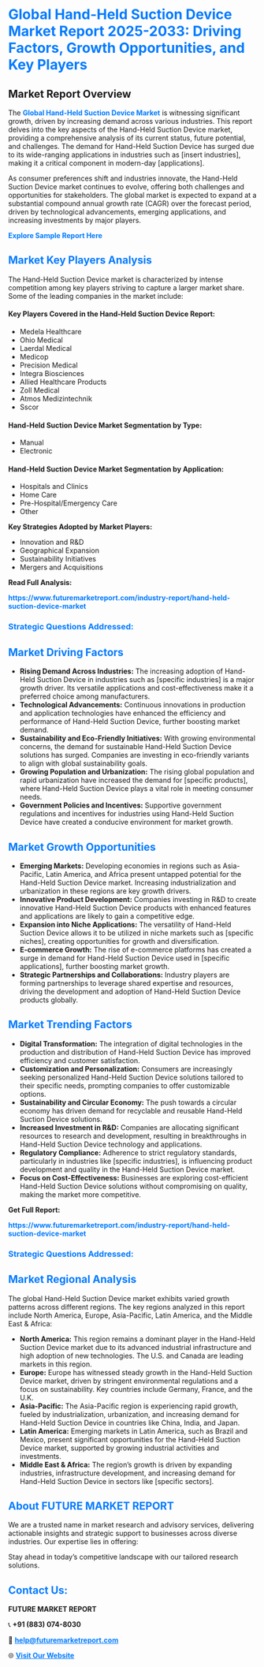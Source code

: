 <h1 style="color: #007BFF;">Global Hand-Held Suction Device Market Report 2025-2033: Driving Factors, Growth Opportunities, and Key Players</h1>

<section id="overview">
<h2>Market Report Overview</h2>
<p>The <a href="https://www.futuremarketreport.com/industry-report/hand-held-suction-device-market" style="color: #007BFF; text-decoration: none;"><strong>Global Hand-Held Suction Device Market</strong></a> is witnessing significant growth, driven by increasing demand across various industries. This report delves into the key aspects of the Hand-Held Suction Device market, providing a comprehensive analysis of its current status, future potential, and challenges. The demand for Hand-Held Suction Device has surged due to its wide-ranging applications in industries such as [insert industries], making it a critical component in modern-day [applications].</p>
<p>As consumer preferences shift and industries innovate, the Hand-Held Suction Device market continues to evolve, offering both challenges and opportunities for stakeholders. The global market is expected to expand at a substantial compound annual growth rate (CAGR) over the forecast period, driven by technological advancements, emerging applications, and increasing investments by major players.</p>
</section>

<section id="overview">
<p><a href="https://www.futuremarketreport.com/request-sample/reportId=77676" style="color: #007BFF; text-decoration: none;"><strong>Explore Sample Report Here</strong></a></p>
</section>

<section id="key-players">
<h2 style="color: #007BFF;">Market Key Players Analysis</h2>
<p>The Hand-Held Suction Device market is characterized by intense competition among key players striving to capture a larger market share. Some of the leading companies in the market include:</p>
<h4>Key Players Covered in the Hand-Held Suction Device Report:</h4>
<ul><li>Medela Healthcare</li><li>Ohio Medical</li><li>Laerdal Medical</li><li>Medicop</li><li>Precision Medical</li><li>Integra Biosciences</li><li>Allied Healthcare Products</li><li>Zoll Medical</li><li>Atmos Medizintechnik</li><li>Sscor</li></ul>
<h4>Hand-Held Suction Device Market Segmentation by Type:</h4>
<ul><li>Manual</li><li>Electronic</li></ul>

<h4>Hand-Held Suction Device Market Segmentation by Application:</h4>
<ul><li>Hospitals and Clinics</li><li>Home Care</li><li>Pre-Hospital/Emergency Care</li><li>Other</li></ul>
<p><strong>Key Strategies Adopted by Market Players:</strong></p>
<ul>
<li>Innovation and R&D</li>
<li>Geographical Expansion</li>
<li>Sustainability Initiatives</li>
<li>Mergers and Acquisitions</li>
</ul>
</section>

<section>
<p><strong>Read Full Analysis: </strong></p><a href="https://www.futuremarketreport.com/industry-report/hand-held-suction-device-market" style="color: #007BFF; text-decoration: none;"><strong>https://www.futuremarketreport.com/industry-report/hand-held-suction-device-market</strong></a>
<h3 style="color: #007BFF;">Strategic Questions Addressed:</h3>
</section>

<section id="driving-factors">
<h2 style="color: #007BFF;">Market Driving Factors</h2>
<ul>
<li><strong>Rising Demand Across Industries:</strong> The increasing adoption of Hand-Held Suction Device in industries such as [specific industries] is a major growth driver. Its versatile applications and cost-effectiveness make it a preferred choice among manufacturers.</li>
<li><strong>Technological Advancements:</strong> Continuous innovations in production and application technologies have enhanced the efficiency and performance of Hand-Held Suction Device, further boosting market demand.</li>
<li><strong>Sustainability and Eco-Friendly Initiatives:</strong> With growing environmental concerns, the demand for sustainable Hand-Held Suction Device solutions has surged. Companies are investing in eco-friendly variants to align with global sustainability goals.</li>
<li><strong>Growing Population and Urbanization:</strong> The rising global population and rapid urbanization have increased the demand for [specific products], where Hand-Held Suction Device plays a vital role in meeting consumer needs.</li>
<li><strong>Government Policies and Incentives:</strong> Supportive government regulations and incentives for industries using Hand-Held Suction Device have created a conducive environment for market growth.</li>
</ul>
</section>

<section id="growth-opportunities">
<h2 style="color: #007BFF;">Market Growth Opportunities</h2>
<ul>
<li><strong>Emerging Markets:</strong> Developing economies in regions such as Asia-Pacific, Latin America, and Africa present untapped potential for the Hand-Held Suction Device market. Increasing industrialization and urbanization in these regions are key growth drivers.</li>
<li><strong>Innovative Product Development:</strong> Companies investing in R&D to create innovative Hand-Held Suction Device products with enhanced features and applications are likely to gain a competitive edge.</li>
<li><strong>Expansion into Niche Applications:</strong> The versatility of Hand-Held Suction Device allows it to be utilized in niche markets such as [specific niches], creating opportunities for growth and diversification.</li>
<li><strong>E-commerce Growth:</strong> The rise of e-commerce platforms has created a surge in demand for Hand-Held Suction Device used in [specific applications], further boosting market growth.</li>
<li><strong>Strategic Partnerships and Collaborations:</strong> Industry players are forming partnerships to leverage shared expertise and resources, driving the development and adoption of Hand-Held Suction Device products globally.</li>
</ul>
</section>

<section id="trending-factors">
<h2 style="color: #007BFF;">Market Trending Factors</h2>
<ul>
<li><strong>Digital Transformation:</strong> The integration of digital technologies in the production and distribution of Hand-Held Suction Device has improved efficiency and customer satisfaction.</li>
<li><strong>Customization and Personalization:</strong> Consumers are increasingly seeking personalized Hand-Held Suction Device solutions tailored to their specific needs, prompting companies to offer customizable options.</li>
<li><strong>Sustainability and Circular Economy:</strong> The push towards a circular economy has driven demand for recyclable and reusable Hand-Held Suction Device solutions.</li>
<li><strong>Increased Investment in R&D:</strong> Companies are allocating significant resources to research and development, resulting in breakthroughs in Hand-Held Suction Device technology and applications.</li>
<li><strong>Regulatory Compliance:</strong> Adherence to strict regulatory standards, particularly in industries like [specific industries], is influencing product development and quality in the Hand-Held Suction Device market.</li>
<li><strong>Focus on Cost-Effectiveness:</strong> Businesses are exploring cost-efficient Hand-Held Suction Device solutions without compromising on quality, making the market more competitive.</li>
</ul>
</section>

<section>
<p><strong>Get Full Report: </strong></p><a href="https://www.futuremarketreport.com/industry-report/hand-held-suction-device-market" style="color: #007BFF; text-decoration: none;"><strong>https://www.futuremarketreport.com/industry-report/hand-held-suction-device-market</strong></a>
<h3 style="color: #007BFF;">Strategic Questions Addressed:</h3>
</section>


<section id="regional-analysis">
<h2 style="color: #007BFF;">Market Regional Analysis</h2>
<p>The global Hand-Held Suction Device market exhibits varied growth patterns across different regions. The key regions analyzed in this report include North America, Europe, Asia-Pacific, Latin America, and the Middle East & Africa:</p>
<ul>
<li><strong>North America:</strong> This region remains a dominant player in the Hand-Held Suction Device market due to its advanced industrial infrastructure and high adoption of new technologies. The U.S. and Canada are leading markets in this region.</li>
<li><strong>Europe:</strong> Europe has witnessed steady growth in the Hand-Held Suction Device market, driven by stringent environmental regulations and a focus on sustainability. Key countries include Germany, France, and the U.K.</li>
<li><strong>Asia-Pacific:</strong> The Asia-Pacific region is experiencing rapid growth, fueled by industrialization, urbanization, and increasing demand for Hand-Held Suction Device in countries like China, India, and Japan.</li>
<li><strong>Latin America:</strong> Emerging markets in Latin America, such as Brazil and Mexico, present significant opportunities for the Hand-Held Suction Device market, supported by growing industrial activities and investments.</li>
<li><strong>Middle East & Africa:</strong> The region’s growth is driven by expanding industries, infrastructure development, and increasing demand for Hand-Held Suction Device in sectors like [specific sectors].</li>
</ul>
</section>

<footer>
<h2 style="color: #007BFF;">About FUTURE MARKET REPORT</h2>
<p>We are a trusted name in market research and advisory services, delivering actionable insights and strategic support to businesses across diverse industries. Our expertise lies in offering:</p>

<p>Stay ahead in today’s competitive landscape with our tailored research solutions.</p>

<h2 style="color: #007BFF;">Contact Us:</h2>
<p><strong>FUTURE MARKET REPORT</strong></p>
<p>📞 <strong>+91 (883) 074-8030</strong></p>
<p>📧 <strong><a href="mailto:help@futuremarketreport.com" style="color: #007BFF;">help@futuremarketreport.com</a></strong></p>
<p>🌐 <strong><a href="https://www.futuremarketreport.com/" style="color: #007BFF;">Visit Our Website</a></strong></p>
</footer>